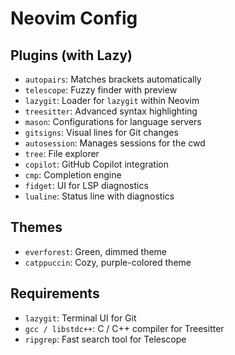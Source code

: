 # Neovim Config

## Plugins (with Lazy)

- `autopairs`: Matches brackets automatically
- `telescope`: Fuzzy finder with preview
- `lazygit`: Loader for `lazygit` within Neovim
- `treesitter`: Advanced syntax highlighting
- `mason`: Configurations for language servers
- `gitsigns`: Visual lines for Git changes
- `autosession`: Manages sessions for the cwd
- `tree`: File explorer
- `copilot`: GitHub Copilot integration
- `cmp`: Completion engine
- `fidget`: UI for LSP diagnostics
- `lualine`: Status line with diagnostics

## Themes

- `everforest`: Green, dimmed theme
- `catppuccin`: Cozy, purple-colored theme

## Requirements

- `lazygit`: Terminal UI for Git
- `gcc / libstdc++`: C / C++ compiler for Treesitter
- `ripgrep`: Fast search tool for Telescope
